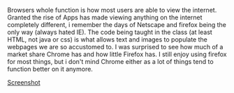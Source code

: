 Browsers whole function is how most users are able to view the internet. Granted the rise of Apps has made viewing anything on the internet completely different, i remember the days of Netscape and firefox being the only way (always hated IE). The code being taught in the class (at least HTML, not java or css) is what allows text and images to populate the webpages we are so accustomed to. I was surprised to see how much of a market share Chrome has and how little Firefox has. I still enjoy using firefox for most things, but i don't mind Chrome either as a lot of things tend to function better on it anymore.

[Screenshot](./Images/Screenshot04.JPG)
